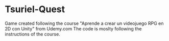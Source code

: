 # Tsuriel-Quest
Game created following the course "Aprende a crear un videojuego RPG en 2D con Unity" from Udemy.com
The code is moslty following the instructions of the course.

